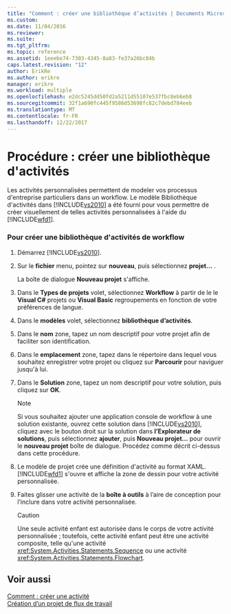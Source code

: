 ```yaml
---
title: "Comment : créer une bibliothèque d’activités | Documents Microsoft"
ms.custom: 
ms.date: 11/04/2016
ms.reviewer: 
ms.suite: 
ms.tgt_pltfrm: 
ms.topic: reference
ms.assetid: 1eeebe74-7303-4345-8a83-fe37a26bc84b
caps.latest.revision: "12"
author: ErikRe
ms.author: erikre
manager: erikre
ms.workload: multiple
ms.openlocfilehash: e2dc5245dd50fd2a5211d55107e537fbc8eb6eb8
ms.sourcegitcommit: 32f1a690fc445f9586d53698fc82c7debd784eeb
ms.translationtype: MT
ms.contentlocale: fr-FR
ms.lasthandoff: 12/22/2017
---
```

# <a name="how-to-create-an-activity-library"></a>Procédure : créer une bibliothèque d'activités
Les activités personnalisées permettent de modeler vos processus d'entreprise particuliers dans un workflow. Le modèle Bibliothèque d'activités dans [!INCLUDE[vs2010](../misc/includes/vs2010_md.md)] a été fourni pour vous permettre de créer visuellement de telles activités personnalisées à l'aide du [!INCLUDE[wfd1](../workflow-designer/includes/wfd1_md.md)].  
  
### <a name="to-create-a-workflow-activity-library"></a>Pour créer une bibliothèque d'activités de workflow  
  
1.  Démarrez [!INCLUDE[vs2010](../misc/includes/vs2010_md.md)].  
  
2.  Sur le **fichier** menu, pointez sur **nouveau**, puis sélectionnez **projet...** .  
  
     La boîte de dialogue **Nouveau projet** s'affiche.  
  
3.  Dans le **Types de projets** volet, sélectionnez **Workflow** à partir de le le **Visual C#** projets ou **Visual Basic** regroupements en fonction de votre préférences de langue.  
  
4.  Dans le **modèles** volet, sélectionnez **bibliothèque d’activités**.  
  
5.  Dans le **nom** zone, tapez un nom descriptif pour votre projet afin de faciliter son identification.  
  
6.  Dans le **emplacement** zone, tapez dans le répertoire dans lequel vous souhaitez enregistrer votre projet ou cliquez sur **Parcourir** pour naviguer jusqu'à lui.  
  
7.  Dans le **Solution** zone, tapez un nom descriptif pour votre solution, puis cliquez sur **OK**.  
  
    > [!NOTE]
    >  Si vous souhaitez ajouter une application console de workflow à une solution existante, ouvrez cette solution dans [!INCLUDE[vs2010](../misc/includes/vs2010_md.md)], cliquez avec le bouton droit sur la solution dans **l’Explorateur de solutions**, puis sélectionnez **ajouter**, puis  **Nouveau projet...**  pour ouvrir le **nouveau projet** boîte de dialogue. Procédez comme décrit ci-dessus dans cette procédure.  
  
8.  Le modèle de projet crée une définition d'activité au format XAML. [!INCLUDE[wfd1](../workflow-designer/includes/wfd1_md.md)] s'ouvre et affiche la zone de dessin pour votre activité personnalisée.  
  
9. Faites glisser une activité de la **boîte à outils** à l’aire de conception pour l’inclure dans votre activité personnalisée.  
  
    > [!CAUTION]
    >  Une seule activité enfant est autorisée dans le corps de votre activité personnalisée ; toutefois, cette activité enfant peut être une activité composite, telle qu'une activité <xref:System.Activities.Statements.Sequence> ou une activité <xref:System.Activities.Statements.Flowchart>.  
  
## <a name="see-also"></a>Voir aussi  
 [Comment : créer une activité](/dotnet/framework/windows-workflow-foundation/how-to-create-an-activity)   
 [Création d’un projet de flux de travail](../workflow-designer/creating-a-workflow-project.md)